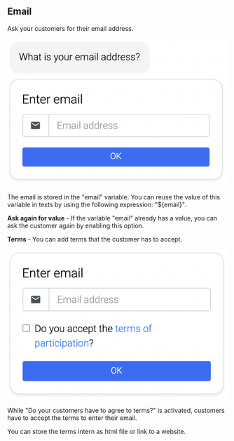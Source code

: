 ## Email

Ask your customers for their email address.

![email_enter_example_demo](email_enter_example.png)

The email is stored in the "email" variable. You can reuse the value of this variable in texts by using the following expression: "${email}".

**Ask again for value** - If the variable "email" already has a value, you can ask the customer again by enabling this option.

**Terms** - You can add terms that the customer has to accept.

![email_terms_example_demo](email_terms_example.png)

While "Do your customers have to agree to terms?" is activated, customers have to accept the terms to enter their email.

You can store the terms intern as html file or link to a website.
